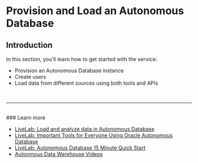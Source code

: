 # Provision and Load an Autonomous Database

## Introduction

In this section, you'll learn how to get started with the service:
* Provision an Autonomous Database instance
* Create users
* Load data from different sources using both tools and APIs

<br>
<hr>
<br>
### Learn more

* [LiveLab: Load and analyze data in Autonomous Database](https://apexapps.oracle.com/pls/apex/dbpm/r/livelabs/view-workshop?wid=582)
* [LiveLab: Important Tools for Everyone Using Oracle Autonomous Database](https://apexapps.oracle.com/pls/apex/dbpm/r/livelabs/view-workshop?wid=789)
* [LiveLab: Autonomous Database 15 Minute Quick Start](https://apexapps.oracle.com/pls/apex/dbpm/r/livelabs/view-workshop?wid=928)
* [Autonmous Data Warehouse Videos](https://docs.oracle.com/en/cloud/paas/autonomous-data-warehouse-cloud/videos.html)

